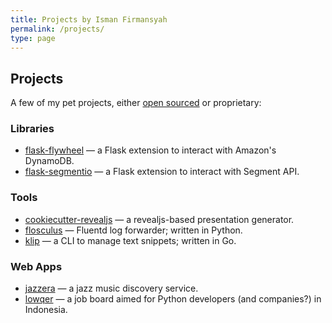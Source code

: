 ```yaml
---
title: Projects by Isman Firmansyah
permalink: /projects/
type: page
---
```


## Projects

A few of my pet projects, either [open sourced](https://github.com/iromli) or proprietary:

### Libraries

* [flask-flywheel](https://github.com/iromli/flask-flywheel) — a Flask extension to interact with Amazon's DynamoDB.
* [flask-segmentio](https://github.com/iromli/flask-segmentio) — a Flask extension to interact with Segment API.

### Tools

* [cookiecutter-revealjs](https://github.com/iromli/cookiecutter-revealjs) — a revealjs-based presentation generator.
* [flosculus](https://github.com/iromli/flosculus) — Fluentd log forwarder; written in Python.
* [klip](https://github.com/iromli/klip) — a CLI to manage text snippets; written in Go.

### Web Apps

* [jazzera](https://jazzera.herokuapp.com/) — a jazz music discovery service.
* [lowqer](https://lowqer.herokuapp.com/) — a job board aimed for Python developers (and companies?) in Indonesia.
